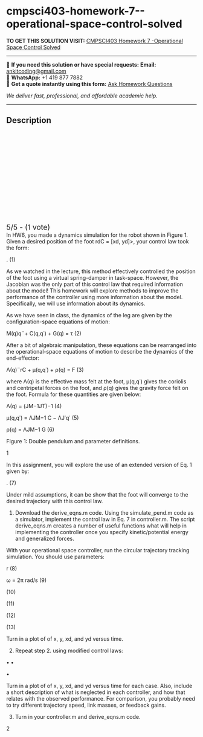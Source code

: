 # cmpsci403-homework-7--operational-space-control-solved
**TO GET THIS SOLUTION VISIT:** [CMPSCI403 Homework 7 -Operational Space Control Solved](https://www.ankitcodinghub.com/product/cmpsci-403-introduction-to-robotics-perception-mechanics-dynamics-and-control-solved-6/)


---

📩 **If you need this solution or have special requests:** **Email:** ankitcoding@gmail.com  
📱 **WhatsApp:** +1 419 877 7882  
📄 **Get a quote instantly using this form:** [Ask Homework Questions](https://www.ankitcodinghub.com/services/ask-homework-questions/)

*We deliver fast, professional, and affordable academic help.*

---

<h2>Description</h2>



<div class="kk-star-ratings kksr-auto kksr-align-center kksr-valign-top" data-payload="{&quot;align&quot;:&quot;center&quot;,&quot;id&quot;:&quot;109284&quot;,&quot;slug&quot;:&quot;default&quot;,&quot;valign&quot;:&quot;top&quot;,&quot;ignore&quot;:&quot;&quot;,&quot;reference&quot;:&quot;auto&quot;,&quot;class&quot;:&quot;&quot;,&quot;count&quot;:&quot;1&quot;,&quot;legendonly&quot;:&quot;&quot;,&quot;readonly&quot;:&quot;&quot;,&quot;score&quot;:&quot;5&quot;,&quot;starsonly&quot;:&quot;&quot;,&quot;best&quot;:&quot;5&quot;,&quot;gap&quot;:&quot;4&quot;,&quot;greet&quot;:&quot;Rate this product&quot;,&quot;legend&quot;:&quot;5\/5 - (1 vote)&quot;,&quot;size&quot;:&quot;24&quot;,&quot;title&quot;:&quot;CMPSCI403 Homework 7 -Operational Space Control Solved&quot;,&quot;width&quot;:&quot;138&quot;,&quot;_legend&quot;:&quot;{score}\/{best} - ({count} {votes})&quot;,&quot;font_factor&quot;:&quot;1.25&quot;}">

<div class="kksr-stars">

<div class="kksr-stars-inactive">
            <div class="kksr-star" data-star="1" style="padding-right: 4px">


<div class="kksr-icon" style="width: 24px; height: 24px;"></div>
        </div>
            <div class="kksr-star" data-star="2" style="padding-right: 4px">


<div class="kksr-icon" style="width: 24px; height: 24px;"></div>
        </div>
            <div class="kksr-star" data-star="3" style="padding-right: 4px">


<div class="kksr-icon" style="width: 24px; height: 24px;"></div>
        </div>
            <div class="kksr-star" data-star="4" style="padding-right: 4px">


<div class="kksr-icon" style="width: 24px; height: 24px;"></div>
        </div>
            <div class="kksr-star" data-star="5" style="padding-right: 4px">


<div class="kksr-icon" style="width: 24px; height: 24px;"></div>
        </div>
    </div>

<div class="kksr-stars-active" style="width: 138px;">
            <div class="kksr-star" style="padding-right: 4px">


<div class="kksr-icon" style="width: 24px; height: 24px;"></div>
        </div>
            <div class="kksr-star" style="padding-right: 4px">


<div class="kksr-icon" style="width: 24px; height: 24px;"></div>
        </div>
            <div class="kksr-star" style="padding-right: 4px">


<div class="kksr-icon" style="width: 24px; height: 24px;"></div>
        </div>
            <div class="kksr-star" style="padding-right: 4px">


<div class="kksr-icon" style="width: 24px; height: 24px;"></div>
        </div>
            <div class="kksr-star" style="padding-right: 4px">


<div class="kksr-icon" style="width: 24px; height: 24px;"></div>
        </div>
    </div>
</div>


<div class="kksr-legend" style="font-size: 19.2px;">
            5/5 - (1 vote)    </div>
    </div>
In HW6, you made a dynamics simulation for the robot shown in Figure 1. Given a desired position of the foot rdC = [xd, yd]&gt;, your control law took the form:

. (1)

As we watched in the lecture, this method effectively controlled the position of the foot using a virtual spring-damper in task-space. However, the Jacobian was the only part of this control law that required information about the model! This homework will explore methods to improve the performance of the controller using more information about the model. Specifically, we will use information about its dynamics.

As we have seen in class, the dynamics of the leg are given by the configuration-space equations of motion:

M(q)q¨+ C(q,q˙) + G(q) = τ (2)

After a bit of algebraic manipulation, these equations can be rearranged into the operational-space equations of motion to describe the dynamics of the end-effector:

Λ(q)¨rC + µ(q,q˙) + ρ(q) = F (3)

where Λ(q) is the effective mass felt at the foot, µ(q,q˙) gives the coriolis and centripetal forces on the foot, and ρ(q) gives the gravity force felt on the foot. Formula for these quantities are given below:

Λ(q) = (JM−1JT)−1 (4)

µ(q,q˙) = ΛJM−1 C − ΛJ˙q˙ (5)

ρ(q) = ΛJM−1 G (6)

Figure 1: Double pendulum and parameter definitions.

1

In this assignment, you will explore the use of an extended version of Eq. 1 given by:

. (7)

Under mild assumptions, it can be show that the foot will converge to the desired trajectory with this control law.

1. Download the derive_eqns.m code. Using the simulate_pend.m code as a simulator, implement the control law in Eq. 7 in controller.m. The script derive_eqns.m creates a number of useful functions what will help in implementing the controller once you specify kinetic/potential energy and generalized forces.

With your operational space controller, run the circular trajectory tracking simulation. You should use parameters:

r (8)

ω = 2π rad/s (9)

(10)

(11)

(12)

(13)

Turn in a plot of of x, y, xd, and yd versus time.

2. Repeat step 2. using modified control laws:

• •

•

Turn in a plot of of x, y, xd, and yd versus time for each case. Also, include a short description of what is neglected in each controller, and how that relates with the observed performance. For comparison, you probably need to try different trajectory speed, link masses, or feedback gains.

3. Turn in your controller.m and derive_eqns.m code.

2
